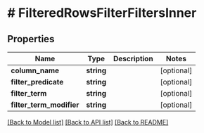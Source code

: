 # # FilteredRowsFilterFiltersInner

## Properties

Name | Type | Description | Notes
------------ | ------------- | ------------- | -------------
**column_name** | **string** |  | [optional]
**filter_predicate** | **string** |  | [optional]
**filter_term** | **string** |  | [optional]
**filter_term_modifier** | **string** |  | [optional]

[[Back to Model list]](../../README.md#models) [[Back to API list]](../../README.md#endpoints) [[Back to README]](../../README.md)
